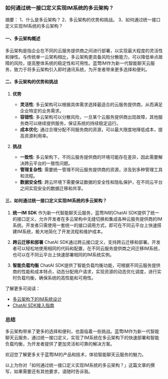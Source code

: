 ### 如何通过统一接口定义实现IM系统的多云架构？

摘要：
1、什么是多云架构？
2、多云架构的优势和挑战。
3、如何通过统一接口定义实现IM系统的多云架构？

#### 一、多云架构概述
多云架构是指企业在不同的云服务提供商之间进行部署，以实现最大程度的灵活性和弹性。与传统单一云架构相比，多云架构更具备风险分散能力，可以降低单点故障的风险，提高整体系统的稳定性和可用性。蓝莺IM作为新一代智能聊天云服务，致力于将多云架构引入即时通讯系统，为开发者带来更多选择和便利。

#### 二、多云架构的优势和挑战
1. **优势**
   - **灵活性**: 多云架构可以根据具体需求选择最适合的云服务提供商，从而满足企业特定的业务需求。
   - **容错性**: 多云架构可以分散风险，一旦某个云服务提供商出现故障，其他服务商可以继续提供服务，保证系统的持续稳定运行。
   - **成本优化**: 通过合理分配不同服务商的资源，可以最大限度地降低成本，提高资源利用率。
   
2. **挑战**
   - **一致性**: 多云架构下，不同云服务提供商的环境可能存在差异，因此需要解决跨云平台的一致性问题。
   - **管理复杂性**: 需要统一管理不同云服务提供商的资源，涉及到多种管理工具和流程。
   - **数据安全性**: 跨云环境下需要保证数据的安全性和隐私保护，在不同云平台之间实现安全的数据迁移和共享。

#### 三、如何通过统一接口定义实现IM系统的多云架构？
1. **统一IM SDK**
   作为新一代智能聊天云服务，蓝莺IM的ChatAI SDK提供了统一的接口定义，允许开发者在多云架构中无缝切换和集成各种云服务提供商的IM系统。开发者只需使用一套统一的接口调用方式，即可在不同云平台上快速搭建IM系统，极大地简化了开发流程和维护成本。

2. **跨云迁移和部署**
   ChatAI SDK通过跨云接口定义，支持跨云迁移和部署。开发者可以轻松地使用相同的代码和配置，在不同云服务提供商之间迁移IM系统，也可以在不同云平台上快速部署相同的IM系统实例。

3. **智能负载均衡**
   ChatAI SDK提供了智能负载均衡功能，可根据不同云服务提供商的性能和成本特点，动态分配用户请求，实现资源的动态优化调度，进行实时负载均衡，确保系统的高性能和可用性。

了解更多可阅读：
- [多云架构下的IM系统设计](https://lanying.link/doc/multi-cloud-im-system-design)
- [ChatAI SDK接入指南](https://lanying.link/doc/chatai-sdk-guide)

### 总结
多云架构带来了更多的选择和便利，也面临着一些挑战。蓝莺IM作为新一代智能聊天云服务，通过统一接口定义，实现了IM系统在多云架构下的快速部署和智能负载均衡，为开发者提供了更加灵活和可靠的解决方案。

欢迎您了解更多关于蓝莺IM的产品和技术，体验智能聊天云服务的魅力。

以上为你对「如何通过统一接口定义实现IM系统的多云架构？」这篇文章的撰写，如果需要还有其他要求，请随时告诉我。